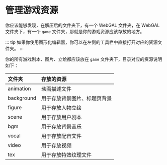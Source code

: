 # 管理游戏资源

你应该能够发现，在解压后的文件夹下，有一个 WebGAL 文件夹，在 WebGAL 文件夹下，有一个 `game` 文件夹，那就是你的游戏资源应该存放的地方。

::: tip
如果你使用图形化编辑器，你可以在左侧的工具栏中直接打开对应的资源文件夹。
:::

你的所有游戏剧本、图片、立绘都应该放在 `game` 文件夹下，目录对应的资源说明如下：

| 文件夹     | 存放的资源                   |
| :--------- | :-------------------------- |
| animation  | 动画描述文件                 |
| background | 用于存放背景图片、标题页背景  |
| figure     | 用于存放人物立绘             |
| scene      | 用于存放用户剧本             |
| bgm        | 用于存放背景音乐             |
| vocal      | 用于存放配音文件             |
| video      | 用于存放视频                 |
| tex        | 用于存放特效纹理文件         |
